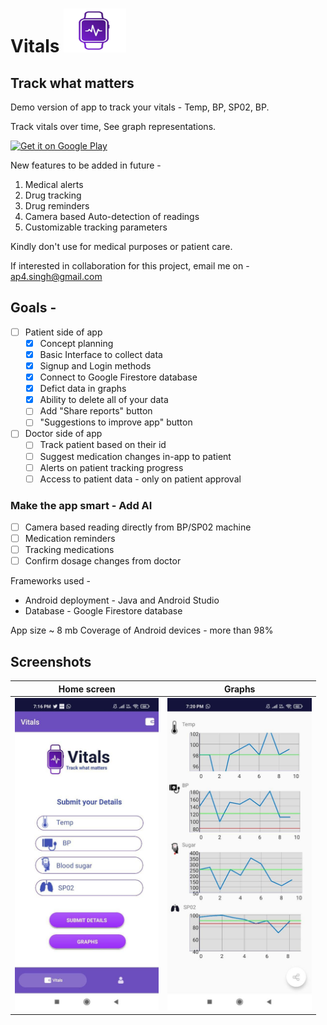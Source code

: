 # Vitals  <img src="images/logo_512_512.png" alt="Logo" width="100" height="70" />
## Track what matters

Demo version of app to track your vitals - Temp, BP, SP02, BP.

Track vitals over time, See graph representations.

[![Get it on Google Play](https://lisk.io/sites/default/files/pictures/2020-01/download_on_the_play_store_badge.svg)](https://play.google.com)

New features to be added in future - 
1. Medical alerts
2. Drug tracking
3. Drug reminders
4. Camera based Auto-detection of readings
5. Customizable tracking parameters 

Kindly don't use for medical purposes or patient care. 

If interested in collaboration for this project, email me on - ap4.singh@gmail.com

## Goals - 

- [ ] Patient side of app
    - [x] Concept planning
    - [x] Basic Interface to collect data
    - [x] Signup and Login methods
    - [x] Connect to Google Firestore database
    - [x] Defict data in graphs
    - [x] Ability to delete all of your data
    - [ ] Add "Share reports" button
    - [ ] "Suggestions to improve app" button
- [ ] Doctor side of app
    - [ ] Track patient based on their id
    - [ ] Suggest medication changes in-app to patient
    - [ ] Alerts on patient tracking progress
    - [ ] Access to patient data - only on patient approval 

### Make the app smart - Add AI
- [ ] Camera based reading directly from BP/SP02 machine
- [ ] Medication reminders
- [ ] Tracking medications
- [ ] Confirm dosage changes from doctor

Frameworks used - 
- Android deployment - Java and Android Studio
- Database - Google Firestore database

App size ~ 8 mb 
Coverage of Android devices - more than 98% 

## Screenshots
| Home screen                  |  Graphs | 
| :---:                     |     :---:      |          
| <img src="images/photo_2021-06-07_19-21-12.jpg" alt="Normal" height=500/> | <img src="images/photo_2021-06-07_19-21-15.jpg" alt="Maculopathy" height=500/>   |
